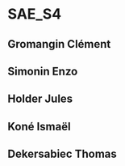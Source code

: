 # SAE_S4

## Gromangin Clément
## Simonin Enzo
## Holder Jules
## Koné Ismaël
## Dekersabiec Thomas
